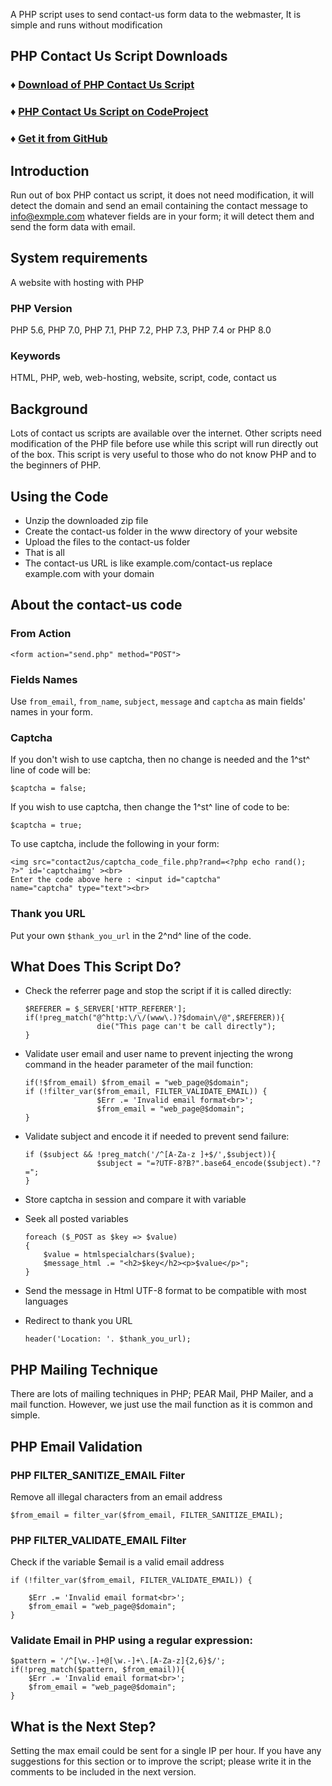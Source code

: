 A PHP script uses to send contact-us form data to the webmaster, It is
simple and runs without modification

PHP Contact Us Script Downloads
-------------------------------
### ♦ [Download of PHP Contact Us Script](https://www.miniindustry.com/d/php-contact-us-script)
### ♦ [PHP Contact Us Script on CodeProject](https://www.codeproject.com/KB/PHP/1139299.aspx)
### ♦ [Get it from GitHub](https://github.com/NewPast/PHP-Contact-Us-Script)

Introduction
------------
Run out of box PHP contact us script, it does not need modification, it
will detect the domain and send an email containing the contact message
to info@exmple.com whatever fields are in your form; it will detect them
and send the form data with email.

System requirements
-------------------
A website with hosting with PHP
### PHP Version
PHP 5.6, PHP 7.0, PHP 7.1, PHP 7.2, PHP 7.3, PHP 7.4 or PHP 8.0
### Keywords
HTML, PHP, web, web-hosting, website, script, code, contact us

Background
----------
Lots of contact us scripts are available over the internet. Other
scripts need modification of the PHP file before use while this script
will run directly out of the box. This script is very useful to those
who do not know PHP and to the beginners of PHP.

Using the Code
--------------
* Unzip the downloaded zip file
* Create the contact-us folder in the www directory of your website
* Upload the files to the contact-us folder
* That is all
* The contact-us URL is like example.com/contact-us replace example.com with your domain
## About the contact-us code
### From Action
``` {lang="html" data-lang-orig="html"}
<form action="send.php" method="POST">
```
### Fields Names
Use `from_email`, `from_name`, `subject`, `message` and `captcha` as
main fields' names in your form.
### Captcha
If you don't wish to use captcha, then no change is needed and the 1^st^
line of code will be:
``` {lang="php" data-lang-orig="php"}
$captcha = false;
```
If you wish to use captcha, then change the 1^st^ line of code to be:
``` {lang="php" data-lang-orig="php"}
$captcha = true;
```
To use captcha, include the following in your form:
``` {lang="php" data-lang-orig="php"}
<img src="contact2us/captcha_code_file.php?rand=<?php echo rand(); 
?>" id='captchaimg' ><br>
Enter the code above here : <input id="captcha" 
name="captcha" type="text"><br>
```
### Thank you URL
Put your own `$thank_you_url` in the 2^nd^ line of the code.

What Does This Script Do?
-------------------------
*   Check the referrer page and stop the script if it is called
    directly:

    ``` {lang="php" data-lang-orig="php"}
    $REFERER = $_SERVER['HTTP_REFERER'];
    if(!preg_match("@^http:\/\/(www\.)?$domain\/@",$REFERER)){
                    die("This page can't be call directly");
    }
    ```
*   Validate user email and user name to prevent injecting the wrong
    command in the header parameter of the mail function:

    ``` {lang="php" data-lang-orig="php"}
    if(!$from_email) $from_email = "web_page@$domain";
    if (!filter_var($from_email, FILTER_VALIDATE_EMAIL)) {
                    $Err .= 'Invalid email format<br>';
                    $from_email = "web_page@$domain";
    }
    ```
*   Validate subject and encode it if needed to prevent send failure:
    ``` {lang="php" data-lang-orig="php"}
    if ($subject && !preg_match('/^[A-Za-z ]+$/',$subject)){
                    $subject = "=?UTF-8?B?".base64_encode($subject)."?=";
    }
    ```
*   Store captcha in session and compare it with variable
*   Seek all posted variables
    ``` {lang="php" data-lang-orig="php"}
    foreach ($_POST as $key => $value)
    {
        $value = htmlspecialchars($value);
        $message_html .= "<h2>$key</h2><p>$value</p>";
    }
    ```
*   Send the message in Html UTF-8 format to be compatible with most
    languages
*   Redirect to thank you URL
    ``` {lang="php" data-lang-orig="php"}
    header('Location: '. $thank_you_url);
    ```
 
PHP Mailing Technique
---------------------
There are lots of mailing techniques in PHP; PEAR Mail, PHP Mailer, and
a mail function. However, we just use the mail function as it is common
and simple.

PHP Email Validation
--------------------
### PHP FILTER\_SANITIZE\_EMAIL Filter
Remove all illegal characters from an email address

``` {lang="php" data-lang-orig="php"}
$from_email = filter_var($from_email, FILTER_SANITIZE_EMAIL);
```
### PHP FILTER\_VALIDATE\_EMAIL Filter
Check if the variable \$email is a valid email address

``` {lang="php" data-lang-orig="php"}
if (!filter_var($from_email, FILTER_VALIDATE_EMAIL)) {                    
    $Err .= 'Invalid email format<br>';               
    $from_email = "web_page@$domain";
}
```
### Validate Email in PHP using a regular expression:
``` {lang="php" data-lang-orig="php"}
$pattern = '/^[\w.-]+@[\w.-]+\.[A-Za-z]{2,6}$/';
if(!preg_match($pattern, $from_email)){ 
    $Err .= 'Invalid email format<br>';               
    $from_email = "web_page@$domain";
}
```
What is the Next Step?
----------------------
Setting the max email could be sent for a single IP per hour. If you
have any suggestions for this section or to improve the script; please
write it in the comments to be included in the next version.
